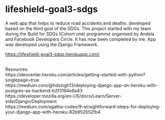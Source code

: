 # lifeshield-goal3-sdgs
A web app that helps to reduce road accidents and deaths.
developed based on the third goal of the SDGs. This project started with my team during the Build for SDGs (Cohort one) programme organised by Andela and Facebook Developers Circle.
It has now been completed by me. 
App was developed using the Django Framework.

https://lifeshield-goal3-sdgs.herokuapp.com/

<br />
Resources:
<br />
https://devcenter.heroku.com/articles/getting-started-with-python?singlepage=true
<br />
https://medium.com/@hdsingh13/deploying-django-app-on-heroku-with-postgres-as-backend-b2f3194e8a43
<br />
https://developer.mozilla.org/en-US/docs/Learn/Server-side/Django/Deployment
<br />
https://medium.com/agatha-codes/9-straightforward-steps-for-deploying-your-django-app-with-heroku-82b952652fb4



